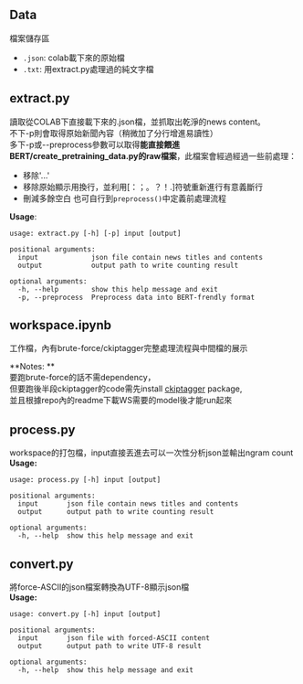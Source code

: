 Data
-------------
檔案儲存區
 * `.json`: colab載下來的原始檔
 * `.txt`: 用extract.py處理過的純文字檔

extract.py
-------------
讀取從COLAB下直接載下來的.json檔，並抓取出乾淨的news content。  
不下-p則會取得原始新聞內容（稍微加了分行增進易讀性）  
多下-p或--preprocess參數可以取得**能直接餵進BERT/create_pretraining_data.py的raw檔案**，此檔案會經過經過一些前處理：  
 * 移除'...'
 * 移除原始顯示用換行，並利用\[：；。？！\.\]符號重新進行有意義斷行
 * 刪減多餘空白
也可自行到`preprocess()`中定義前處理流程  

**Usage**:  
```
usage: extract.py [-h] [-p] input [output]

positional arguments:
  input             json file contain news titles and contents
  output            output path to write counting result

optional arguments:
  -h, --help        show this help message and exit
  -p, --preprocess  Preprocess data into BERT-frendly format
```

workspace.ipynb
-------------
工作檔，內有brute-force/ckiptagger完整處理流程與中間檔的展示  

**Notes: **  
要跑brute-force的話不需dependency，  
但要跑後半段ckiptagger的code需先install [ckiptagger](https://github.com/ckiplab/ckiptagger) package,   
並且根據repo內的readme下載WS需要的model後才能run起來 

process.py
-------------
workspace的打包檔，input直接丟進去可以一次性分析json並輸出ngram count  
**Usage:**  
```
usage: process.py [-h] input [output]

positional arguments:
  input       json file contain news titles and contents
  output      output path to write counting result

optional arguments:
  -h, --help  show this help message and exit
```

convert.py
-------------
將force-ASCII的json檔案轉換為UTF-8顯示json檔  
**Usage:**  
```
usage: convert.py [-h] input [output]

positional arguments:
  input       json file with forced-ASCII content
  output      output path to write UTF-8 result

optional arguments:
  -h, --help  show this help message and exit
```